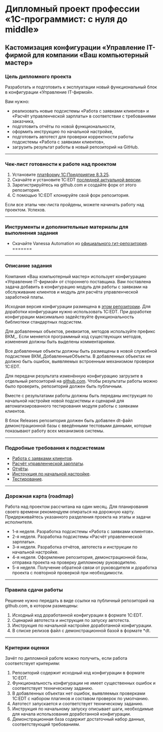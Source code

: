 # Дипломный проект профессии «1C-программист: с нуля до middle»

## Кастомизация конфигурации «Управление IT-фирмой для компании «Ваш компьютерный мастер»

### Цель дипломного проекта

Разработать и подготовить к эксплуатации новый функциональный блок в конфигурации «Управление IT-фирмой».

Вам нужно:

- реализовать новые подсистемы «Работа с заявками клиентов» и «Расчёт управленческой зарплаты» в соответствии с требованиями заказчика,
- подготовить отчёты по новой функциональности,
- оформить инструкцию по начальной настройке,
- подготовить автотест для проверки корректности работы подсистемы «Работа с заявками клиентов»,
- загрузить результат работы в новый репозиторий на GitHub.

------

### Чек-лист готовности к работе над проектом


1. Установите [платформу 1С:Предприятие 8.3.25](https://developer.1c.ru/applications/Console?state=community).
2. Скачайте и установите 1С:EDT [последней актуальной версии](https://dl03.1c.ru/content/DevelopmentTools/2024_1_0/runningedt.html).
3. Зарегистрируйтесь на github.com и создайте форк от этого репозитория.
4. С помощью 1С:EDT клонируйте свой форк репозитория.

Если все этапы чек-листа пройдены, можете начинать работу над проектом. Успехов.

------

### Инструменты и дополнительные материалы для выполнения задания
- Скачайте Vanessa Automation из [официального гит-репозитория](https://pr-mex.github.io/vanessa-automation/dev/).
=======


------

### Описание задания

Компания «Ваш компьютерный мастер» использует конфигурацию «Управление IT-фирмой» от стороннего поставщика. Вам поставлена задача добавить в конфигурацию модуль для работы с заявками на обслуживание клиентов и модуль для расчёта управленческой заработной платы.

Исходная версия конфигурации размещена в [этом репозитории](https://github.com/netology-code/fonecmid-diplom/tree/main/diplom-src). Для доработки конфигурации нужно использовать 1C:EDT. При доработке конфигурации максимально задействуйте функциональность библиотеки стандартных подсистем.

Для добавленных объектов, реквизитов, методов используйте префикс ВКМ_. Если меняется программный код существующих методов, изменения должны быть выделены комментариями.

Все добавленные объекты должны быть размещены в новой служебной подсистеме ВКМ_ДобавленныеОбъекты. В добавленных объектах не должно быть ошибок, выявляемых встроенным механизмом проверки 1C:EDT.

Для передачи результата изменённую конфигурацию загрузите в отдельный репозиторий на [github.com](https://github.com). Чтобы результаты работы можно было проверить, репозиторий должен быть публичным.

Вместе с результатами работы должны быть переданы инструкция по начальной настройке новой подсистемы и сценарий для автоматизированного тестирования модуля работы с заявками клиентов.

В блок Releases репозитория должен быть добавлен dt-файл демонстрационной базы с введёнными тестовыми данными, которые показывают работу всех механизмов системы.

------

### Подробные требования к подсистемам

- [Работа с заявками клиентов](tasks/tickets.md).
- [Расчёт управленческой зарплаты](tasks/hrm.md).
- [Отчёты](tasks/reports.md).
- [Инструкция по начальной настройке](tasks/docs.md).
- [Тестирование](tasks/testing.md).

------

### Дорожная карта (roadmap)

Работа над проектом рассчитана на один месяц. Для планирования своего времени рекомендуем опираться на дорожную карту. Придерживайтесь указанного разделения проекта на этапы и задачи исполнителя.

- 1-я неделя. Разработка подсистемы «Работа с заявками клиентов».
- 2-я неделя. Разработка подсистемы «Расчёт управленческой зарплаты».
- 3-я неделя. Разработка отчётов, автотеста и инструкции по начальной настройке.
- 4-я неделя. Оформление репозитория, демонстрационной базы, отправка проекта на проверку дипломному руководителю.
- 5-я неделя. Получение обратной связи от руководителя и доработка проекта с повторной проверкой при необходимости.

------

### Правила сдачи работы

Решение нужно передать в виде ссылки на публичный репозиторий на github.com, в котором размещены:

1. Исходный код доработанной конфигурации в формате 1C:EDT.
2. Сценарий автотеста и инструкция по запуску автотеста.
3. Инструкция по начальной настройке доработанной конфигурации.
4. В списке релизов файл с демонстрационной базой в формате *dt.

------

### Критерии оценки

Зачёт по дипломной работе можно получить, если работа соответствует критериям:

1. Репозиторий содержит исходный код конфигурации в формате 1C:EDT.
2. Функциональность конфигурации не имеет существенных ошибок и соответствует техническому заданию.
3. В добавленных объектах нет ошибок, выявляемых проверками 1C:EDT с набором плагинов и составом проверок по умолчанию.
4. Автотест запускается и соответствует техническому заданию.
5. Инструкция по начальному запуску описывает шаги, необходимые для начала использования доработанной конфигурации.
6. Демонстрационная база содержит достаточный набор данных, соответствующий требованиям.

